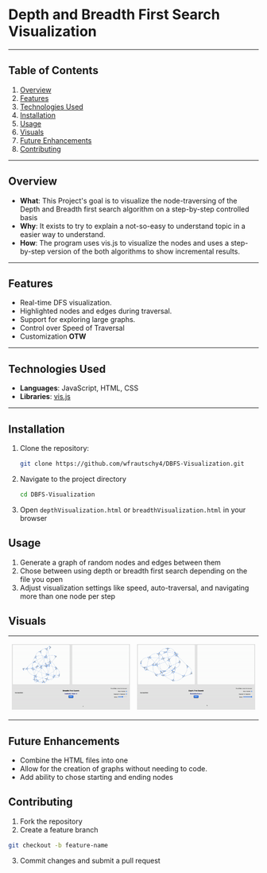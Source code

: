 # Depth and Breadth First Search Visualization
---

## Table of Contents
1. [Overview](#overview)
2. [Features](#features)
3. [Technologies Used](#technologies-used)
4. [Installation](#installation)
5. [Usage](#usage)
6. [Visuals](#visuals)
7. [Future Enhancements](#future-enhancements)
8. [Contributing](#contributing)

---

## Overview
- **What**: This Project's goal is to visualize the node-traversing of the Depth and Breadth first search algorithm on a step-by-step controlled basis
- **Why**: It exists to try to explain a not-so-easy to understand topic in a easier way to understand.
- **How**: The program uses vis.js to visualize the nodes and uses a step-by-step version of the both algorithms to show incremental results.

---

## Features
- Real-time DFS visualization.
- Highlighted nodes and edges during traversal.
- Support for exploring large graphs.
- Control over Speed of Traversal
- Customization <b>OTW</b>
---

## Technologies Used
- **Languages**: JavaScript, HTML, CSS
- **Libraries**: [vis.js](https://github.com/visjs)

---

## Installation
1. Clone the repository:
   ```bash
   git clone https://github.com/wfrautschy4/DBFS-Visualization.git
   ```
2. Navigate to the project directory
    ```bash
    cd DBFS-Visualization
    ```
3. Open ```depthVisualization.html``` or ```breadthVisualization.html``` in your browser

## Usage 
1. Generate a graph of random nodes and edges between them
2. Chose between using depth or breadth first search depending on the file you open
3. Adjust visualization settings like speed, auto-traversal, and navigating more than one node per step


## Visuals
<table>
    <tr>
        <td>

![alt text](assets/imgs/breadth.gif)
        </td>
        <td>

![alt text](assets/imgs/depth.gif)
        </td>
    </tr>
</table>

## Future Enhancements
- Combine the HTML files into one
- Allow for the creation of graphs without needing to code.
- Add ability to chose starting and ending nodes

## Contributing
1. Fork the repository
2. Create a feature branch
```bash
git checkout -b feature-name
```
3. Commit changes and submit a pull request

